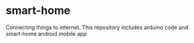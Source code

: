 # smart-home
Connecting things to internet. This repository includes arduino code and smart-home android mobile app
